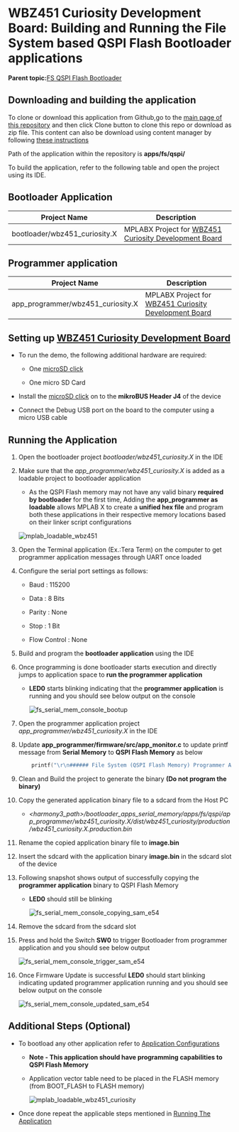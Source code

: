 # WBZ451 Curiosity Development Board: Building and Running the File System based QSPI Flash Bootloader applications

**Parent topic:**[FS QSPI Flash Bootloader](GUID-869C6F23-D894-4AFC-8486-1605C07220A7.md)

## Downloading and building the application

To clone or download this application from Github,go to the [main page of this repository](https://github.com/Microchip-MPLAB-Harmony/bootloader_apps_serial_memory) and then click Clone button to clone this repo or download as zip file. This content can also be download using content manager by following [these instructions](https://github.com/Microchip-MPLAB-Harmony/contentmanager/wiki)

Path of the application within the repository is **apps/fs/qspi/**

To build the application, refer to the following table and open the project using its IDE.

## Bootloader Application

|Project Name|Description|
|------------|-----------|
|bootloader/wbz451\_curiosity.X|MPLABX Project for [WBZ451 Curiosity Development Board](https://www.microchip.com/en-us/development-tool/ev96b94a)|

## Programmer application

|Project Name|Description|
|------------|-----------|
|app\_programmer/wbz451\_curiosity.X|MPLABX Project for [WBZ451 Curiosity Development Board](https://www.microchip.com/en-us/development-tool/ev96b94a)|

## Setting up [WBZ451 Curiosity Development Board](https://www.microchip.com/en-us/development-tool/ev96b94a)

-   To run the demo, the following additional hardware are required:

    -   One [microSD click](https://www.mikroe.com/microsd-click)

    -   One micro SD Card

-   Install the [microSD click](https://www.mikroe.com/microsd-click) on to the **mikroBUS Header J4** of the device

-   Connect the Debug USB port on the board to the computer using a micro USB cable


## Running the Application

1.  Open the bootloader project *bootloader/wbz451\_curiosity.X* in the IDE

2.  Make sure that the *app\_programmer/wbz451\_curiosity.X* is added as a loadable project to bootloader application

    -   As the QSPI Flash memory may not have any valid binary **required by bootloader** for the first time, Adding the **app\_programmer as loadable** allows MPLAB X to create a **unified hex file** and program both these applications in their respective memory locations based on their linker script configurations

    ![mplab_loadable_wbz451](GUID-AA7CB270-DF79-476C-98E6-46DF03EF4A60-low.png)

3.  Open the Terminal application \(Ex.:Tera Term\) on the computer to get programmer application messages through UART once loaded

4.  Configure the serial port settings as follows:

    -   Baud : 115200

    -   Data : 8 Bits

    -   Parity : None

    -   Stop : 1 Bit

    -   Flow Control : None

5.  Build and program the **bootloader application** using the IDE

6.  Once programming is done bootloader starts execution and directly jumps to application space to **run the programmer application**

    -   **LED0** starts blinking indicating that the **programmer application** is running and you should see below output on the console

        ![fs_serial_mem_console_bootup](GUID-4FEF4F2F-419C-425E-B58E-929C88D0FA5B-low.png)

7.  Open the programmer application project *app\_programmer/wbz451\_curiosity.X* in the IDE

8.  Update **app\_programmer/firmware/src/app\_monitor.c** to update printf message from **Serial Memory** to **QSPI Flash Memory** as below

    ```c
    	printf("\r\n###### File System (QSPI Flash Memory) Programmer Application Running ######\r\n");
    ```

9.  Clean and Build the project to generate the binary **\(Do not program the binary\)**

10. Copy the generated application binary file to a sdcard from the Host PC

    -   *<harmony3\_path\>/bootloader\_apps\_serial\_memory/apps/fs/qspi/app\_programmer/wbz451\_curiosity.X/dist/wbz451\_curiosity/production/wbz451\_curiosity.X.production.bin*

11. Rename the copied application binary file to **image.bin**

12. Insert the sdcard with the application binary **image.bin** in the sdcard slot of the device

13. Following snapshot shows output of successfully copying the **programmer application** binary to QSPI Flash Memory

    -   **LED0** should still be blinking

        ![fs_serial_mem_console_copying_sam_e54](GUID-72606865-06A5-4702-9DA3-72509140CE06-low.png)

14. Remove the sdcard from the sdcard slot

15. Press and hold the Switch **SW0** to trigger Bootloader from programmer application and you should see below output

    ![fs_serial_mem_console_trigger_sam_e54](GUID-51B7B5EF-528A-4865-B157-447C1FD7E06D-low.png)

16. Once Firmware Update is successful **LED0** should start blinking indicating updated programmer application running and you should see below output on the console

    ![fs_serial_mem_console_updated_sam_e54](GUID-14D85B75-5F19-44C3-9978-60187E2E9287-low.png)


## Additional Steps \(Optional\)

-   To bootload any other application refer to [Application Configurations](GUID-ACA78B67-6A7C-4862-9C34-7A1270D69837.md)

    -   **Note - This application should have programming capabilities to QSPI Flash Memory**

    -   Application vector table need to be placed in the FLASH memory \(from BOOT\_FLASH to FLASH memory\)

        ![mplab_loadable_wbz451_curiosity](GUID-A138B97F-01A8-40F8-AC25-2E6791E78B18-low.png)

-   Once done repeat the applicable steps mentioned in [Running The Application](#running-the-application)


